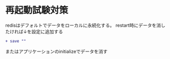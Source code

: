 # 再起動試験対策

redisはデフォルトでデータをローカルに永続化する。
restart時にデータを消したければ↓を設定に追加する

```diff title="/etc/redis/redis.conf"
+ save ""
```

またはアプリケーションのinitializeでデータを消す

